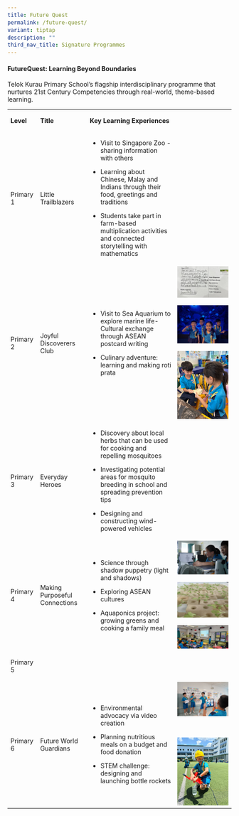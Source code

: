 ```yaml
---
title: Future Quest
permalink: /future-quest/
variant: tiptap
description: ""
third_nav_title: Signature Programmes
---
```

<h4><strong>FutureQuest: Learning Beyond Boundaries</strong></h4>
<p>Telok Kurau Primary School’s flagship interdisciplinary programme that
nurtures 21st Century Competencies through real-world, theme-based learning.</p>
<p></p>
<table style="minWidth: 100px">
<colgroup>
<col>
<col>
<col>
<col>
</colgroup>
<tbody>
<tr>
<td rowspan="1" colspan="1">
<p><strong>Level</strong>
</p>
</td>
<td rowspan="1" colspan="1">
<p><strong>Title</strong>
</p>
</td>
<td rowspan="1" colspan="1">
<p><strong>Key Learning Experiences</strong>
</p>
</td>
<td rowspan="1" colspan="1">
<p></p>
</td>
</tr>
<tr>
<td rowspan="1" colspan="1">
<p>Primary 1</p>
</td>
<td rowspan="1" colspan="1">
<p>Little Trailblazers</p>
</td>
<td rowspan="1" colspan="1">
<ul data-tight="true" class="tight">
<li>
<p>Visit to Singapore Zoo - sharing information with others</p>
</li>
<li>
<p>Learning about Chinese, Malay and Indians through their food, greetings
and traditions</p>
</li>
<li>
<p>Students take part in farm-based multiplication activities and connected
storytelling with mathematics</p>
</li>
</ul>
</td>
<td rowspan="1" colspan="1">
<p></p>
</td>
</tr>
<tr>
<td rowspan="1" colspan="1">
<p>Primary 2</p>
</td>
<td rowspan="1" colspan="1">
<p>Joyful Discoverers Club</p>
</td>
<td rowspan="1" colspan="1">
<ul data-tight="true" class="tight">
<li>
<p>Visit to Sea Aquarium to explore marine life- Cultural exchange through
ASEAN postcard writing</p>
</li>
<li>
<p>Culinary adventure: learning and making roti prata</p>
</li>
</ul>
</td>
<td rowspan="1" colspan="1">
<div class="isomer-image-wrapper">
<img style="width: 100%" height="auto" width="100%" alt="" src="/images/P2_CGC_1.jpg">
</div>
<p></p>
<div class="isomer-image-wrapper">
<img style="width: 100%" height="auto" width="100%" alt="" src="/images/P2_CCI_5.jpg">
</div>
<p></p>
<div class="isomer-image-wrapper">
<img style="width: 100%" height="auto" width="100%" alt="" src="/images/P2_CAIT_3.jpg">
</div>
</td>
</tr>
<tr>
<td rowspan="1" colspan="1">
<p>Primary 3</p>
</td>
<td rowspan="1" colspan="1">
<p>Everyday Heroes</p>
</td>
<td rowspan="1" colspan="1">
<ul data-tight="true" class="tight">
<li>
<p>Discovery about local herbs that can be used for cooking and repelling
mosquitoes</p>
</li>
<li>
<p>Investigating potential areas for mosquito breeding in school and spreading
prevention tips</p>
</li>
<li>
<p>Designing and constructing wind-powered vehicles</p>
</li>
</ul>
</td>
<td rowspan="1" colspan="1">
<p></p>
</td>
</tr>
<tr>
<td rowspan="1" colspan="1">
<p>Primary 4</p>
</td>
<td rowspan="1" colspan="1">
<p>Making Purposeful Connections</p>
</td>
<td rowspan="1" colspan="1">
<ul data-tight="true" class="tight">
<li>
<p>Science through shadow puppetry (light and shadows)</p>
</li>
<li>
<p>Exploring ASEAN cultures</p>
</li>
<li>
<p>Aquaponics project: growing greens and cooking a family meal</p>
</li>
</ul>
</td>
<td rowspan="1" colspan="1">
<div class="isomer-image-wrapper">
<img style="width: 100%" height="auto" width="100%" alt="" src="/images/P4_CAIT_2.jpg">
</div>
<p></p>
<div class="isomer-image-wrapper">
<img style="width: 100%" height="auto" width="100%" alt="" src="/images/P4_CCI_3.png">
</div>
<p></p>
<div class="isomer-image-wrapper">
<img style="width: 100%" height="auto" width="100%" alt="" src="/images/P4_CGC_2.png">
</div>
</td>
</tr>
<tr>
<td rowspan="1" colspan="1">
<p>Primary 5</p>
</td>
<td rowspan="1" colspan="1">
<p></p>
</td>
<td rowspan="1" colspan="1">
<p></p>
</td>
<td rowspan="1" colspan="1">
<p></p>
</td>
</tr>
<tr>
<td rowspan="1" colspan="1">
<p>Primary 6</p>
</td>
<td rowspan="1" colspan="1">
<p>Future World Guardians</p>
</td>
<td rowspan="1" colspan="1">
<ul data-tight="true" class="tight">
<li>
<p>Environmental advocacy via video creation</p>
</li>
<li>
<p>Planning nutritious meals on a budget and food donation</p>
</li>
<li>
<p>STEM challenge: designing and launching bottle rockets</p>
</li>
</ul>
</td>
<td rowspan="1" colspan="1">
<div class="isomer-image-wrapper">
<img style="width: 100%" height="auto" width="100%" alt="" src="/images/P6_CCI_1.jpg">
</div>
<p></p>
<div class="isomer-image-wrapper">
<img style="width: 100%" height="auto" width="100%" alt="" src="/images/P6_CGC_1.png">
</div>
<p></p>
<div class="isomer-image-wrapper">
<img style="width: 100%" height="auto" width="100%" alt="" src="/images/P6_CAIT_1.jpg">
</div>
</td>
</tr>
</tbody>
</table>
<p></p>